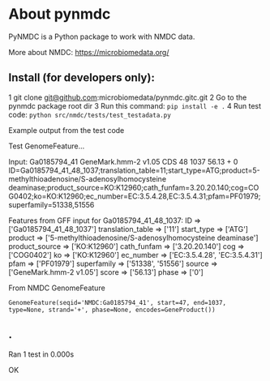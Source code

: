 # About pynmdc

PyNMDC is a Python package to work with NMDC data.

More about NMDC: https://microbiomedata.org/

## Install (for developers only):
1 git clone git@github.com:microbiomedata/pynmdc.gitc.git
2 Go to the pynmdc package root dir
3 Run this command: `pip install -e .`
4 Run test code: `python src/nmdc/tests/test_testadata.py`

Example output from the test code

Test GenomeFeature...

Input:
	Ga0185794_41	GeneMark.hmm-2 v1.05	CDS	48	1037	56.13	+	0	ID=Ga0185794_41_48_1037;translation_table=11;start_type=ATG;product=5-methylthioadenosine/S-adenosylhomocysteine deaminase;product_source=KO:K12960;cath_funfam=3.20.20.140;cog=COG0402;ko=KO:K12960;ec_number=EC:3.5.4.28,EC:3.5.4.31;pfam=PF01979;superfamily=51338,51556

Features from GFF input for Ga0185794_41_48_1037:
	ID => ['Ga0185794_41_48_1037']
	translation_table => ['11']
	start_type => ['ATG']
	product => ['5-methylthioadenosine/S-adenosylhomocysteine deaminase']
	product_source => ['KO:K12960']
	cath_funfam => ['3.20.20.140']
	cog => ['COG0402']
	ko => ['KO:K12960']
	ec_number => ['EC:3.5.4.28', 'EC:3.5.4.31']
	pfam => ['PF01979']
	superfamily => ['51338', '51556']
	source => ['GeneMark.hmm-2 v1.05']
	score => ['56.13']
	phase => ['0']

From NMDC GenomeFeature

	GenomeFeature(seqid='NMDC:Ga0185794_41', start=47, end=1037, type=None, strand='+', phase=None, encodes=GeneProduct())
.
----------------------------------------------------------------------
Ran 1 test in 0.000s

OK
